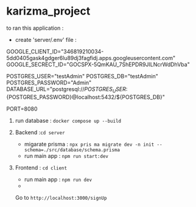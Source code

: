 # karizma_project

to ran this application :

- create 'server/.env' file :

GOOGLE_CLIENT_ID="346819210034-5dd0405gask4gdger6lu89dj3fagfidj.apps.googleusercontent.com"
GOOGLE_SECRECT_ID="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"


POSTGRES_USER="testAdmin"
POSTGRES_DB="testAdmin"
POSTGRES_PASSWORD="Admin"
DATABASE_URL="postgresql://${POSTGRES_USER}:${POSTGRES_PASSWORD}@localhost:5432/${POSTGRES_DB}"



PORT=8080


1. run database : `docker compose up --build`
2. Backend :`cd server `

   - migarate prisma : `npx pris ma migrate dev -n init --schema=./src/database/schema.prisma`
   - run main app : `npm run start:dev`

3. Frontend : `cd client `

   - run main app : `npm run dev `
   - 
   Go to `http://localhost:3000/signUp `
